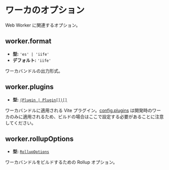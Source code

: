 # ワーカのオプション

Web Worker に関連するオプション。

## worker.format

- **型:** `'es' | 'iife'`
- **デフォルト:** `'iife'`

ワーカバンドルの出力形式。

## worker.plugins

- **型:** [`(Plugin | Plugin[])[]`](./shared-options#plugins)

ワーカバンドルに適用される Vite プラグイン。[config.plugins](./shared-options#plugins) は開発時のワーカのみに適用されるため、ビルドの場合はここで設定する必要があることに注意してください。

## worker.rollupOptions

- **型:** [`RollupOptions`](https://rollupjs.org/configuration-options/)

ワーカバンドルをビルドするための Rollup オプション。
